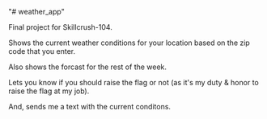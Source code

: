 "# weather_app" 

Final project for Skillcrush-104.  

Shows the current weather conditions for your location based on the zip code that you enter.

Also shows the forcast for the rest of the week. 

Lets you know if you should raise the flag or not (as it's my duty & honor to raise the flag at my job).

And, sends me a text with the current conditons.
